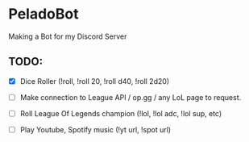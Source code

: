 # PeladoBot

Making a Bot for my Discord Server

## TODO:

* [x] Dice Roller (!roll, !roll 20, !roll d40, !roll 2d20)

* [ ] Make connection to League API / op.gg / any LoL page to request.

* [ ] Roll League Of Legends champion (!lol, !lol adc, !lol sup, etc)

* [ ] Play Youtube, Spotify music (!yt url, !spot url)